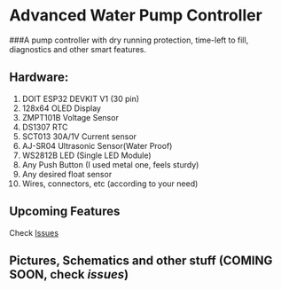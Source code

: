 # Advanced Water Pump Controller
###A pump controller with dry running protection, time-left to fill, diagnostics and other smart features.

## Hardware:
1. DOIT ESP32 DEVKIT V1 (30 pin)
2. 128x64 OLED Display
3. ZMPT101B Voltage Sensor
4. DS1307 RTC
5. SCT013 30A/1V Current sensor
6. AJ-SR04 Ultrasonic Sensor(Water Proof)
7. WS2812B LED (Single LED Module)
8. Any Push Button (I used metal one, feels sturdy)
9. Any desired float sensor
10. Wires, connectors, etc (according to your need)

## Upcoming Features
Check [Issues](https://github.com/KamadoTanjiro-beep/Advanced-Water-Pump-Controller/issues)

## Pictures, Schematics and other stuff (COMING SOON, check ***issues***)


